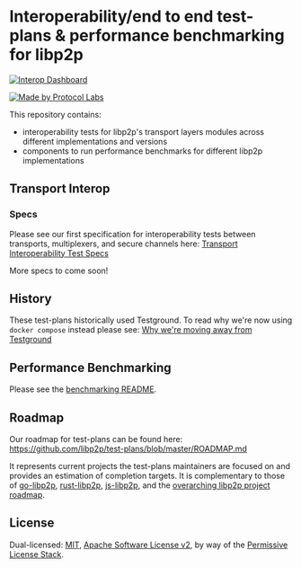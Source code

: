 # Interoperability/end to end test-plans & performance benchmarking for libp2p

[![Interop Dashboard](https://github.com/libp2p/test-plans/workflows/libp2p%20transport%20interop%20test/badge.svg?branch=master)](https://github.com/libp2p/test-plans/actions/runs/8983547048/attempts/1#summary-24673552671)

[![Made by Protocol Labs](https://img.shields.io/badge/made%20by-Protocol%20Labs-blue.svg?style=flat-square)](http://protocol.ai)

This repository contains:
* interoperability tests for libp2p's transport layers modules across different implementations and versions
* components to run performance benchmarks for different libp2p implementations

## Transport Interop
### Specs

Please see our first specification for interoperability tests between transports, multiplexers, and secure channels here: [Transport Interoperability Test Specs](transport-interop/README.md)

More specs to come soon!

## History

These test-plans historically used Testground. To read why we're now using `docker compose` instead please see: [Why we're moving away from Testground](https://github.com/libp2p/test-plans/issues/103)

## Performance Benchmarking

Please see the [benchmarking README](./perf#libp2p-performance-benchmarking).

## Roadmap

Our roadmap for test-plans can be found here: https://github.com/libp2p/test-plans/blob/master/ROADMAP.md

It represents current projects the test-plans maintainers are focused on and provides an estimation of completion targets.
It is complementary to those of [go-libp2p](https://github.com/libp2p/go-libp2p/blob/master/ROADMAP.md), [rust-libp2p](https://github.com/libp2p/rust-libp2p/blob/master/ROADMAP.md), [js-libp2p](https://github.com/libp2p/js-libp2p/blob/master/ROADMAP.md), and the [overarching libp2p project roadmap](https://github.com/libp2p/specs/blob/master/ROADMAP.md).

## License

Dual-licensed: [MIT](./LICENSE-MIT), [Apache Software License v2](./LICENSE-APACHE), by way of the
[Permissive License Stack](https://protocol.ai/blog/announcing-the-permissive-license-stack/).
